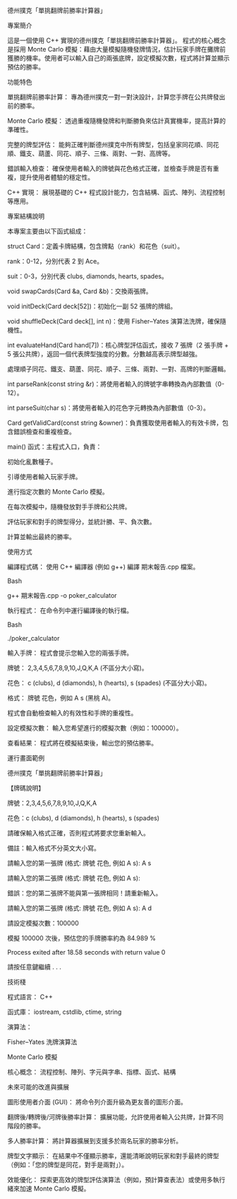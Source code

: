德州撲克「單挑翻牌前勝率計算器」

專案簡介

這是一個使用 C++ 實現的德州撲克「單挑翻牌前勝率計算器」。 程式的核心概念是採用 Monte Carlo 模擬：藉由大量模擬隨機發牌情況，估計玩家手牌在攤牌前獲勝的機率。使用者可以輸入自己的兩張底牌，設定模擬次數，程式將計算並顯示預估的勝率。


功能特色

單挑翻牌前勝率計算： 專為德州撲克一對一對決設計，計算您手牌在公共牌發出前的勝率。

Monte Carlo 模擬： 透過重複隨機發牌和判斷勝負來估計真實機率，提高計算的準確性。

完整的牌型評估： 能夠正確判斷德州撲克中所有牌型，包括皇家同花順、同花順、鐵支、葫蘆、同花、順子、三條、兩對、一對、高牌等。

錯誤輸入檢查： 確保使用者輸入的牌號與花色格式正確，並檢查手牌是否有重複，提升使用者體驗的穩定性。

C++ 實現： 展現基礎的 C++ 程式設計能力，包含結構、函式、陣列、流程控制等應用。



專案結構說明

本專案主要由以下函式組成：


struct Card：定義卡牌結構，包含牌點（rank）和花色（suit）。


rank：0-12，分別代表 2 到 Ace。


suit：0-3，分別代表 clubs, diamonds, hearts, spades。


void swapCards(Card &a, Card &b)：交換兩張牌。


void initDeck(Card deck[52])：初始化一副 52 張牌的牌組。

void shuffleDeck(Card deck[], int n)：使用 Fisher–Yates 演算法洗牌，確保隨機性。

int evaluateHand(Card hand[7])：核心牌型評估函式，接收 7 張牌（2 張手牌 + 5 張公共牌），返回一個代表牌型強度的分數。分數越高表示牌型越強。

處理順子同花、鐵支、葫蘆、同花、順子、三條、兩對、一對、高牌的判斷邏輯。

int parseRank(const string &r)：將使用者輸入的牌號字串轉換為內部數值（0-12）。

int parseSuit(char s)：將使用者輸入的花色字元轉換為內部數值（0-3）。

Card getValidCard(const string &owner)：負責獲取使用者輸入的有效卡牌，包含錯誤檢查和重複檢查。

main() 函式：主程式入口，負責：

初始化亂數種子。

引導使用者輸入玩家手牌。

進行指定次數的 Monte Carlo 模擬。

在每次模擬中，隨機發放對手手牌和公共牌。

評估玩家和對手的牌型得分，並統計勝、平、負次數。

計算並輸出最終的勝率。



使用方式

編譯程式碼： 使用 C++ 編譯器 (例如 g++) 編譯 期末報告.cpp 檔案。

Bash

g++ 期末報告.cpp -o poker_calculator

執行程式： 在命令列中運行編譯後的執行檔。

Bash

./poker_calculator

輸入手牌： 程式會提示您輸入您的兩張手牌。

牌號： 2,3,4,5,6,7,8,9,10,J,Q,K,A (不區分大小寫)。

花色： c (clubs), d (diamonds), h (hearts), s (spades) (不區分大小寫)。

格式： 牌號 花色，例如 A s (黑桃 A)。

程式會自動檢查輸入的有效性和手牌的重複性。

設定模擬次數： 輸入您希望進行的模擬次數（例如：100000）。

查看結果： 程式將在模擬結束後，輸出您的預估勝率。


運行畫面範例

德州撲克「單挑翻牌前勝率計算器」


【牌碼說明】

牌號：2,3,4,5,6,7,8,9,10,J,Q,K,A

花色：c (clubs), d (diamonds), h (hearts), s (spades)

請確保輸入格式正確，否則程式將要求您重新輸入。

備註：輸入格式不分英文大小寫。


請輸入您的第一張牌 (格式: 牌號 花色, 例如 A s): A s

請輸入您的第二張牌 (格式: 牌號 花色, 例如 A s):

錯誤：您的第二張牌不能與第一張牌相同！請重新輸入。

請輸入您的第二張牌 (格式: 牌號 花色, 例如 A s): A d

請設定模擬次數：100000


模擬 100000 次後，預估您的手牌勝率約為 84.989 %


Process exited after 18.58 seconds with return value 0

請按任意鍵繼續 . . .



技術棧

程式語言： C++

函式庫： iostream, cstdlib, ctime, string

演算法：

Fisher–Yates 洗牌演算法

Monte Carlo 模擬

核心概念： 流程控制、陣列、字元與字串、指標、函式、結構



未來可能的改進與擴展

圖形使用者介面 (GUI)： 將命令列介面升級為更友善的圖形介面。

翻牌後/轉牌後/河牌後勝率計算： 擴展功能，允許使用者輸入公共牌，計算不同階段的勝率。

多人勝率計算： 將計算器擴展到支援多於兩名玩家的勝率分析。

牌型文字顯示： 在結果中不僅顯示勝率，還能清晰說明玩家和對手最終的牌型（例如：「您的牌型是同花，對手是兩對」）。

效能優化： 探索更高效的牌型評估演算法（例如，預計算查表法）或使用多執行緒來加速 Monte Carlo 模擬。